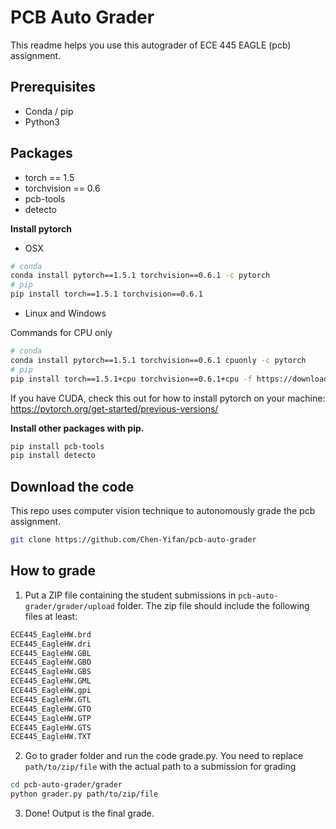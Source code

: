 # PCB Auto Grader
This readme helps you use this autograder of ECE 445 EAGLE (pcb) assignment. 

## Prerequisites 

- Conda / pip
- Python3

## Packages
* torch == 1.5
* torchvision == 0.6
* pcb-tools
* detecto

**Install pytorch**

- OSX
```bash
# conda
conda install pytorch==1.5.1 torchvision==0.6.1 -c pytorch
# pip
pip install torch==1.5.1 torchvision==0.6.1
```
- Linux and Windows

Commands for CPU only 

```bash
# conda 
conda install pytorch==1.5.1 torchvision==0.6.1 cpuonly -c pytorch
# pip
pip install torch==1.5.1+cpu torchvision==0.6.1+cpu -f https://download.pytorch.org/whl/torch_stable.html
```
If you have CUDA, check this out for how to install pytorch on your machine: https://pytorch.org/get-started/previous-versions/

**Install other packages with pip.**
```bash
pip install pcb-tools
pip install detecto
```

## Download the code
This repo uses computer vision technique to autonomously grade the pcb assignment.  
```bash
git clone https://github.com/Chen-Yifan/pcb-auto-grader
```
## How to grade
1. Put a ZIP file containing the student submissions in `pcb-auto-grader/grader/upload` folder. The zip file should include the following files at least:
```bash
ECE445_EagleHW.brd
ECE445_EagleHW.dri
ECE445_EagleHW.GBL
ECE445_EagleHW.GBO
ECE445_EagleHW.GBS
ECE445_EagleHW.GML
ECE445_EagleHW.gpi
ECE445_EagleHW.GTL
ECE445_EagleHW.GTO
ECE445_EagleHW.GTP
ECE445_EagleHW.GTS
ECE445_EagleHW.TXT
```

2. Go to grader folder and run the code grade.py. You need to replace `path/to/zip/file` with the actual path to a submission for grading
```bash
cd pcb-auto-grader/grader
python grader.py path/to/zip/file
```

3. Done! Output is the final grade.
